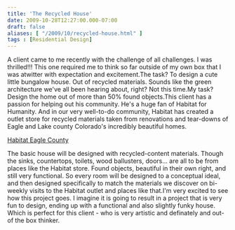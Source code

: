 ```yaml
---
title: 'The Recycled House'
date: 2009-10-28T12:27:00.000-07:00
draft: false
aliases: [ "/2009/10/recycled-house.html" ]
tags : [Residential Design]
---
```


A client came to me recently with the challenge of all challenges. I was thrilled!!! This one required me to think so far outside of my own box that I was atwitter with expectation and excitement.The task? To design a cute little bungalow house. Out of recycled materials. Sounds like the green architecture we've all been hearing about, right? Not this time.My task? Design the home out of more than 50% found objects.This client has a passion for helping out his community. He's a huge fan of Habitat for Humanity. And in our very well-to-do community, Habitat has created a outlet store for recycled materials taken from renovations and tear-downs of Eagle and Lake county Colorado's incredibly beautiful homes.  
  
[Habitat Eagle County](http://www.habitateaglelake.org/Default.aspx?pageId=331307)  
  
The basic house will be designed with recycled-content materials. Though the sinks, countertops, toilets, wood ballusters, doors... are all to be from places like the Habitat store. Found objects, beautiful in their own right, and still very functional. So every room will be designed to a conceptual ideal, and then designed specifically to match the materials we discover on bi-weekly visits to the Habitat outlet and places like that.I'm very excited to see how this project goes. I imagine it is going to result in a project that is very fun to design, ending up with a functional and also slightly funky house. Which is perfect for this client - who is very artistic and definately and out-of the box thinker.